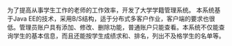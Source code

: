 为了提高从事学生工作的老师的工作效率，开发了大学学籍管理系统。 本系统基于Java EE的技术，采用B/S结构，适于分布式多客户作业，客户端的要求也很低。管理员账户具有添加、修改、删除功能，普通账户只能查看。本系统不仅能查询学生的基本信息，而且还能按学生成绩求和、排名，列出不及格学生的名单等。
